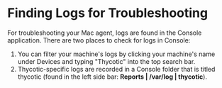 [title]: # (Agent Logs)
[tags]: # (macOS)
[priority]: # (5)
# Finding Logs for Troubleshooting

For troubleshooting your Mac agent, logs are found in the Console application. There are two places to check for logs in Console:

1. You can filter your machine's logs by clicking your machine's name under Devices and typing "Thycotic" into the top search bar.
1. Thycotic-specific logs are recorded in a Console folder that is titled thycotic (found in the left side bar: __Reports | /var/log | thycotic__).
